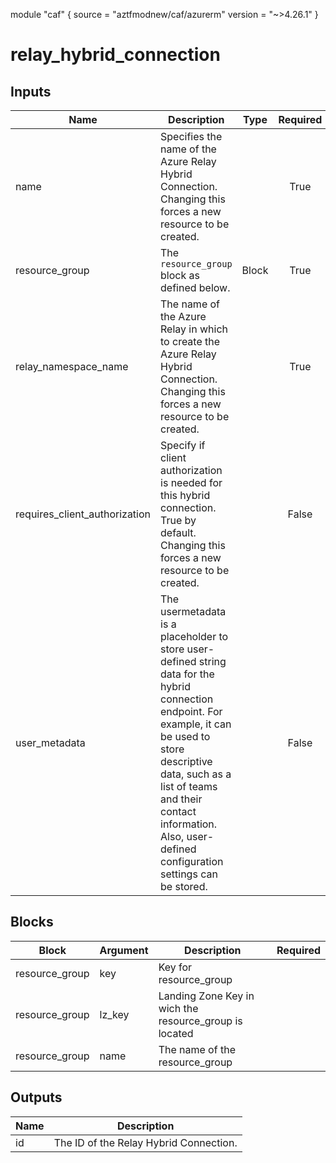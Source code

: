 module "caf" {
  source  = "aztfmodnew/caf/azurerm"
  version = "~>4.26.1"
}

# relay_hybrid_connection

## Inputs
| Name | Description | Type | Required |
|------|-------------|------|:--------:|
|name| Specifies the name of the Azure Relay Hybrid Connection. Changing this forces a new resource to be created.||True|
|resource_group|The `resource_group` block as defined below.|Block|True|
|relay_namespace_name| The name of the Azure Relay in which to create the Azure Relay Hybrid Connection. Changing this forces a new resource to be created.||True|
|requires_client_authorization| Specify if client authorization is needed for this hybrid connection. True by default. Changing this forces a new resource to be created.||False|
|user_metadata| The usermetadata is a placeholder to store user-defined string data for the hybrid connection endpoint. For example, it can be used to store descriptive data, such as a list of teams and their contact information. Also, user-defined configuration settings can be stored.||False|

## Blocks
| Block | Argument | Description | Required |
|-------|----------|-------------|----------|
|resource_group| key | Key for  resource_group||| Required if  |
|resource_group| lz_key |Landing Zone Key in wich the resource_group is located|||True|
|resource_group| name | The name of the resource_group |||True|

## Outputs
| Name | Description |
|------|-------------|
|id|The ID of the Relay Hybrid Connection.|||
